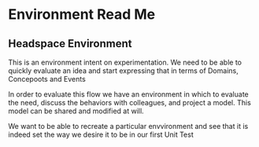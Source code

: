 # Environment Read Me

## Headspace Environment
This is an environment intent on experimentation.
We need to be able to quickly evaluate an idea and start expressing that in terms of Domains, Concepoots and Events

In order to evaluate this flow we have an environment in which to evaluate the need, discuss the behaviors with colleagues, and project a model. This model can be shared and modified at will.

We want to be able to recreate a particular envvironment and see that it is indeed set the way we desire it to be in our first Unit Test
